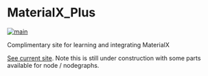 # MaterialX_Plus
[![main](https://github.com/kwokcb/MaterialX_Plus/actions/workflows/main.yml/badge.svg)](https://github.com/kwokcb/MaterialX_Plus/actions/workflows/main.yml)

Complimentary site for learning and integrating MaterialX

[See current site](https://kwokcb.github.io/MaterialX_Plus/). 
Note this is still under construction with some parts available for node / nodegraphs.

